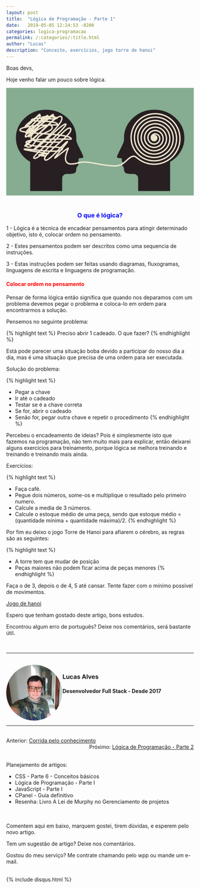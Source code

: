 ```yaml
---
layout: post
title:  "Lógica de Programação - Parte 1"
date:   2019-05-05 12:24:53 -0200
categories: logica-programacao
permalink: /:categories/:title.html
author: "Lucas"
description: "Conceito, exercícios, jogo torre de hanoi"
---
```


Boas devs,

Hoje venho falar um pouco sobre lógica.

<div style="text-align: center;">
  <img src="/assets/imagens/logica/logica.jpg"/>
</div>
<br>

<h3 style="color: blue; text-align: center;">O que é lógica?</h3>

1 - Lógica é a técnica de encadear pensamentos para atingir determinado objetivo, isto é, colocar ordem no pensamento.

2 - Estes pensamentos podem ser descritos como uma sequencia de instruções.

3 - Estas instruções podem ser feitas usando diagramas, fluxogramas, linguagens de escrita e linguagens de programação.

<h4 style="color: red;">Colocar ordem no pensamento</h4>

Pensar de forma lógica então significa que quando nos deparamos com um problema devemos pegar o problema e coloca-lo em ordem para encontrarmos a solução.

Pensemos no seguinte problema:

{% highlight text %}
Preciso abrir 1 cadeado. O que fazer?
{% endhighlight %}

Está pode parecer uma situação boba devido a participar do nosso dia a dia, mas é uma situação que precisa de uma ordem para ser executada.

Solução do problema:

{% highlight text %}
- Pegar a chave
- Ir até o cadeado
- Testar se é a chave correta
- Se for, abrir o cadeado
- Senão for, pegar outra chave e repetir o procedimento
{% endhighlight %}

Percebeu o encadeamento de ideias? Pois é simplesmente isto que fazemos na programação, não tem muito mais para explicar, então deixarei alguns exercícios para treinamento, porque lógica se melhora treinando e treinando e treinando mais ainda.

Exercícios:

{% highlight text %}
- Faça café.
- Pegue dois números, some-os e multiplique o resultado pelo primeiro numero.
- Calcule a media de 3 números.
- Calcule o estoque médio de uma peça, sendo que estoque médio = (quantidade mínima + quantidade máxima)/2.
{% endhighlight %}

Por fim eu deixo o jogo Torre de Hanoi para afiarem o cérebro, as regras são as seguintes:

{% highlight text %}
- A torre tem que mudar de posição
- Peças maiores não podem ficar acima de peças menores
{% endhighlight %}

Faça o de 3, depois o de 4, 5 até cansar. Tente fazer com o mínimo possível de movimentos.

<a href="https://www.somatematica.com.br/jogos/hanoi/" target="_blank"> Jogo de hanoi </a>

Espero que tenham gostado deste artigo, bons estudos.

Encontrou algum erro de português? Deixe nos comentários, será bastante útil.

<br>
<hr>
<br>

<div style="width: 30%; float: left;">
  <img src="/assets/imagens/foto.jpg" style="height: 150px; width: 150px; border-radius: 50%;"/>
</div>

<div style="width: 100%;">
  <h3>Lucas Alves</h3>
  <h4>Desenvolvedor Full Stack - Desde 2017</h4>
</div>

<br><br><br>
<hr>
<br>

<div style="display: inline;">Anterior: <a href="http://lucasalves.ml/bate-papo/corrida-pelo-conhecimento.html">Corrida pelo conhecimento</a></div><div style="float: right">Próximo: <a href="https://lucasalves.ml/logica-programacao/logica-programacao-parte-dois.html">Lógica de Programação - Parte 2</a></div>

<br><br>
Planejamento de artigos:
- CSS - Parte 6 - Conceitos básicos
- Lógica de Programação - Parte I
- JavaScript - Parte I
- CPanel - Guia definitivo
- Resenha: Livro A Lei de Murphy no Gerenciamento de projetos

<br><br>
Comentem aqui em baixo, marquem gostei, tirem dúvidas, e esperem pelo novo artigo.

Tem um sugestão de artigo? Deixe nos comentários.

Gostou do meu serviço? Me contrate chamando pelo wpp ou mande um e-mail.
<br><br>

{% include disqus.html %}
